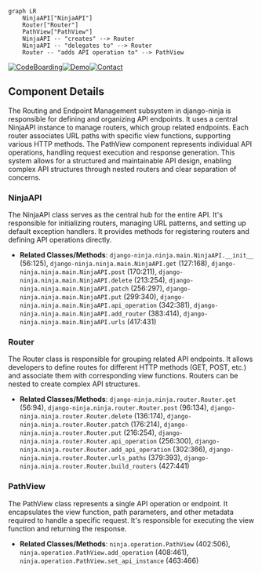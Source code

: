```mermaid
graph LR
    NinjaAPI["NinjaAPI"]
    Router["Router"]
    PathView["PathView"]
    NinjaAPI -- "creates" --> Router
    NinjaAPI -- "delegates to" --> Router
    Router -- "adds API operation to" --> PathView
```
[![CodeBoarding](https://img.shields.io/badge/Generated%20by-CodeBoarding-9cf?style=flat-square)](https://github.com/CodeBoarding/GeneratedOnBoardings)[![Demo](https://img.shields.io/badge/Try%20our-Demo-blue?style=flat-square)](https://www.codeboarding.org/demo)[![Contact](https://img.shields.io/badge/Contact%20us%20-%20codeboarding@gmail.com-lightgrey?style=flat-square)](mailto:codeboarding@gmail.com)

## Component Details

The Routing and Endpoint Management subsystem in django-ninja is responsible for defining and organizing API endpoints. It uses a central NinjaAPI instance to manage routers, which group related endpoints. Each router associates URL paths with specific view functions, supporting various HTTP methods. The PathView component represents individual API operations, handling request execution and response generation. This system allows for a structured and maintainable API design, enabling complex API structures through nested routers and clear separation of concerns.

### NinjaAPI
The NinjaAPI class serves as the central hub for the entire API. It's responsible for initializing routers, managing URL patterns, and setting up default exception handlers. It provides methods for registering routers and defining API operations directly.
- **Related Classes/Methods**: `django-ninja.ninja.main.NinjaAPI.__init__` (56:125), `django-ninja.ninja.main.NinjaAPI.get` (127:168), `django-ninja.ninja.main.NinjaAPI.post` (170:211), `django-ninja.ninja.main.NinjaAPI.delete` (213:254), `django-ninja.ninja.main.NinjaAPI.patch` (256:297), `django-ninja.ninja.main.NinjaAPI.put` (299:340), `django-ninja.ninja.main.NinjaAPI.api_operation` (342:381), `django-ninja.ninja.main.NinjaAPI.add_router` (383:414), `django-ninja.ninja.main.NinjaAPI.urls` (417:431)

### Router
The Router class is responsible for grouping related API endpoints. It allows developers to define routes for different HTTP methods (GET, POST, etc.) and associate them with corresponding view functions. Routers can be nested to create complex API structures.
- **Related Classes/Methods**: `django-ninja.ninja.router.Router.get` (56:94), `django-ninja.ninja.router.Router.post` (96:134), `django-ninja.ninja.router.Router.delete` (136:174), `django-ninja.ninja.router.Router.patch` (176:214), `django-ninja.ninja.router.Router.put` (216:254), `django-ninja.ninja.router.Router.api_operation` (256:300), `django-ninja.ninja.router.Router.add_api_operation` (302:366), `django-ninja.ninja.router.Router.urls_paths` (379:393), `django-ninja.ninja.router.Router.build_routers` (427:441)

### PathView
The PathView class represents a single API operation or endpoint. It encapsulates the view function, path parameters, and other metadata required to handle a specific request. It's responsible for executing the view function and returning the response.
- **Related Classes/Methods**: `ninja.operation.PathView` (402:506), `ninja.operation.PathView.add_operation` (408:461), `ninja.operation.PathView.set_api_instance` (463:466)